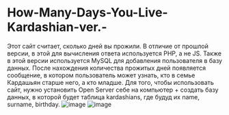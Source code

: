 # How-Many-Days-You-Live-Kardashian-ver.-
Этот сайт считает, сколько дней вы прожили. В отличие от прошлой версии, в этой для вычисления ответа используется PHP, а не JS. Также в этой версии используется MySQL для добавления пользователя в базу данных. После нахождения количества прожитых дней появляется сообщение, в котором пользователь может узнать, кто в семье Кардашьян старше него, а кто младше.
Для того, чтобы использовать сайт, нужно установить Open Server себе на компьютер + создать базу данных, в которой будет таблица kardashians, где будуд их name, surname, birthday.
![image](https://github.com/danilaverbytskyy/How-Many-Days-You-Live-Kardashian-ver.-/assets/97106552/1f698a85-3f4c-42fc-bb08-731bc2ef7240)
![image](https://github.com/danilaverbytskyy/How-Many-Days-You-Live-Kardashian-ver.-/assets/97106552/248ab25d-f1af-4ad5-9cb8-61d1749e5205)
